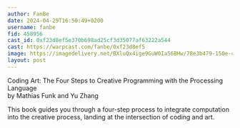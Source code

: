 ```yaml
---
author: FanBe
date: 2024-04-29T16:50:49+0200
username: fanbe
fid: 458956
cast_id: 0xf23d8ef5e370b698ad25cf3d35077af63222a544
cast: https://warpcast.com/fanbe/0xf23d8ef5
image: https://imagedelivery.net/BXluQx4ige9GuW0Ia56BHw/78e3b479-150e-4cb8-a70e-b4c86f65ba00/original
layout: post
---
```

Coding Art: The Four Steps to Creative Programming with the Processing Language  
by Mathias Funk and Yu Zhang   
  
This book guides you through a four-step process to integrate computation into the creative process, landing at the intersection of coding and art.  

<img src='https://imagedelivery.net/BXluQx4ige9GuW0Ia56BHw/78e3b479-150e-4cb8-a70e-b4c86f65ba00/original' alt='' referrerpolicy='no-referrer'/>
<img src='https://imagedelivery.net/BXluQx4ige9GuW0Ia56BHw/6e933fe7-4ffe-4a0c-0ae4-8486c35ef800/original' alt='' referrerpolicy='no-referrer'/>